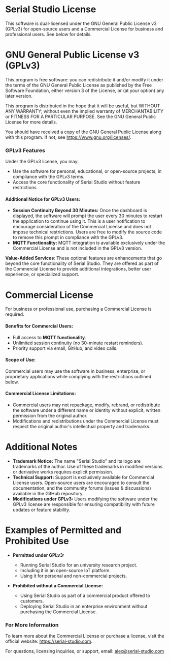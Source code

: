 Serial Studio License
=====================  

This software is dual-licensed under the GNU General Public License v3 (GPLv3) 
for open-source users and a Commercial License for business and professional 
users. See below for details.  

GNU General Public License v3 (GPLv3)  
===================================== 
This program is free software: you can redistribute it and/or modify it under 
the terms of the GNU General Public License as published by the Free Software 
Foundation, either version 3 of the License, or (at your option) any later 
version.  

This program is distributed in the hope that it will be useful, but WITHOUT ANY 
WARRANTY; without even the implied warranty of MERCHANTABILITY or FITNESS FOR A 
PARTICULAR PURPOSE. See the GNU General Public License for more details.  

You should have received a copy of the GNU General Public License along with 
this program. If not, see <https://www.gnu.org/licenses/>.  

### GPLv3 Features  
Under the GPLv3 license, you may:
- Use the software for personal, educational, or open-source projects, in 
  compliance with the GPLv3 terms.
- Access the core functionality of Serial Studio without feature restrictions.  

#### Additional Notice for GPLv3 Users:  
- **Session Continuity Beyond 30 Minutes:** Once the dashboard is displayed, the
  software will prompt the user every 30 minutes to restart the application to 
  continue using it. This is a user notification to encourage consideration of 
  the Commercial License and does not impose technical restrictions. 
  Users are free to modify the source code to remove this prompt in compliance 
  with the GPLv3.  
- **MQTT Functionality:** MQTT integration is available exclusively under the 
  Commercial License and is not included in the GPLv3 version.  

**Value-Added Services**: These optional features are enhancements that go 
beyond the core functionality of Serial Studio. They are offered as part of the 
Commercial License to provide additional integrations, better user experience, 
or specialized support.  

Commercial License  
==================  
For business or professional use, purchasing a Commercial License is required.  

#### Benefits for Commercial Users:  
- Full access to **MQTT functionality**.  
- Unlimited session continuity (no 30-minute restart reminders).  
- Priority support via email, GitHub, and video calls.  

#### Scope of Use:  
Commercial users may use the software in business, enterprise, or proprietary 
applications while complying with the restrictions outlined below.

#### Commercial License Limitations:  
- Commercial users may not repackage, modify, rebrand, or redistribute the 
  software under a different name or identity without explicit, written 
  permission from the original author.  
- Modifications and redistributions under the Commercial License must respect 
  the original author's intellectual property and trademarks.  

Additional Notes
================

- **Trademark Notice:** The name "Serial Studio" and its logo are trademarks of 
  the author. Use of these trademarks in modified versions or derivative works 
  requires explicit permission.  
- **Technical Support:** Support is exclusively available for Commercial License 
  users. Open-source users are encouraged to consult the documentation, 
  and the community forums (issues & discussions) available in the GitHub 
  repository.  
- **Modifications under GPLv3:** Users modifying the software under the GPLv3 
  license are responsible for ensuring compatibility with future updates or 
  feature stability.  

Examples of Permitted and Prohibited Use 
========================================

- **Permitted under GPLv3:**  
  - Running Serial Studio for an university research project.  
  - Including it in an open-source IoT platform.  
  - Using it for personal and non-commercial projects.

- **Prohibited without a Commercial License:**  
  - Using Serial Studio as part of a commercial product offered to customers.  
  - Deploying Serial Studio in an enterprise environment without purchasing the 
    Commercial License.  

### For More Information  

To learn more about the Commercial License or purchase a license, visit the 
official website: <https://serial-studio.com>.  

For questions, licensing inquiries, or support, email: <alex@serial-studio.com> 
